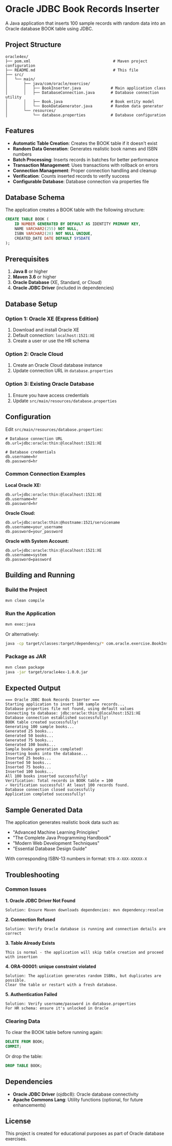 # Oracle JDBC Book Records Inserter

A Java application that inserts 100 sample records with random data into an Oracle database BOOK table using JDBC.

## Project Structure

```
oracle4ex/
├── pom.xml                                    # Maven project configuration
├── README.md                                  # This file
├── src/
│   └── main/
│       ├── java/com/oracle/exercise/
│       │   ├── BookInserter.java             # Main application class
│       │   ├── DatabaseConnection.java       # Database connection utility
│       │   ├── Book.java                     # Book entity model
│       │   └── BookDataGenerator.java        # Random data generator
│       └── resources/
│           └── database.properties           # Database configuration
```

## Features

- **Automatic Table Creation**: Creates the BOOK table if it doesn't exist
- **Random Data Generation**: Generates realistic book names and ISBN numbers
- **Batch Processing**: Inserts records in batches for better performance
- **Transaction Management**: Uses transactions with rollback on errors
- **Connection Management**: Proper connection handling and cleanup
- **Verification**: Counts inserted records to verify success
- **Configurable Database**: Database connection via properties file

## Database Schema

The application creates a BOOK table with the following structure:

```sql
CREATE TABLE BOOK (
    ID NUMBER GENERATED BY DEFAULT AS IDENTITY PRIMARY KEY,
    NAME VARCHAR2(255) NOT NULL,
    ISBN VARCHAR2(20) NOT NULL UNIQUE,
    CREATED_DATE DATE DEFAULT SYSDATE
);
```

## Prerequisites

1. **Java 8** or higher
2. **Maven 3.6** or higher
3. **Oracle Database** (XE, Standard, or Cloud)
4. **Oracle JDBC Driver** (included in dependencies)

## Database Setup

### Option 1: Oracle XE (Express Edition)
1. Download and install Oracle XE
2. Default connection: `localhost:1521:XE`
3. Create a user or use the HR schema

### Option 2: Oracle Cloud
1. Create an Oracle Cloud database instance
2. Update connection URL in `database.properties`

### Option 3: Existing Oracle Database
1. Ensure you have access credentials
2. Update `src/main/resources/database.properties`

## Configuration

Edit `src/main/resources/database.properties`:

```properties
# Database connection URL
db.url=jdbc:oracle:thin:@localhost:1521:XE

# Database credentials
db.username=hr
db.password=hr
```

### Common Connection Examples

**Local Oracle XE:**
```properties
db.url=jdbc:oracle:thin:@localhost:1521:XE
db.username=hr
db.password=hr
```

**Oracle Cloud:**
```properties
db.url=jdbc:oracle:thin:@hostname:1521/servicename
db.username=your_username
db.password=your_password
```

**Oracle with System Account:**
```properties
db.url=jdbc:oracle:thin:@localhost:1521:XE
db.username=system
db.password=password
```

## Building and Running

### Build the Project
```bash
mvn clean compile
```

### Run the Application
```bash
mvn exec:java
```

Or alternatively:
```bash
java -cp target/classes:target/dependency/* com.oracle.exercise.BookInserter
```

### Package as JAR
```bash
mvn clean package
java -jar target/oracle4ex-1.0.0.jar
```

## Expected Output

```
=== Oracle JDBC Book Records Inserter ===
Starting application to insert 100 sample records...
Database properties file not found, using default values
Connecting to database: jdbc:oracle:thin:@localhost:1521:XE
Database connection established successfully!
BOOK table created successfully!
Generating 100 sample books...
Generated 25 books...
Generated 50 books...
Generated 75 books...
Generated 100 books...
Sample books generation completed!
Inserting books into the database...
Inserted 25 books...
Inserted 50 books...
Inserted 75 books...
Inserted 100 books...
All 100 books inserted successfully!
Verification: Total records in BOOK table = 100
✓ Verification successful! At least 100 records found.
Database connection closed successfully
Application completed successfully!
```

## Sample Generated Data

The application generates realistic book data such as:

- "Advanced Machine Learning Principles"
- "The Complete Java Programming Handbook"
- "Modern Web Development Techniques"
- "Essential Database Design Guide"

With corresponding ISBN-13 numbers in format: `978-X-XXX-XXXXX-X`

## Troubleshooting

### Common Issues

**1. Oracle JDBC Driver Not Found**
```
Solution: Ensure Maven downloads dependencies: mvn dependency:resolve
```

**2. Connection Refused**
```
Solution: Verify Oracle database is running and connection details are correct
```

**3. Table Already Exists**
```
This is normal - the application will skip table creation and proceed with insertion
```

**4. ORA-00001: unique constraint violated**
```
Solution: The application generates random ISBNs, but duplicates are possible.
Clear the table or restart with a fresh database.
```

**5. Authentication Failed**
```
Solution: Verify username/password in database.properties
For HR schema: ensure it's unlocked in Oracle
```

### Clearing Data

To clear the BOOK table before running again:
```sql
DELETE FROM BOOK;
COMMIT;
```

Or drop the table:
```sql
DROP TABLE BOOK;
```

## Dependencies

- **Oracle JDBC Driver** (ojdbc8): Oracle database connectivity
- **Apache Commons Lang**: Utility functions (optional, for future enhancements)

## License

This project is created for educational purposes as part of Oracle database exercises.